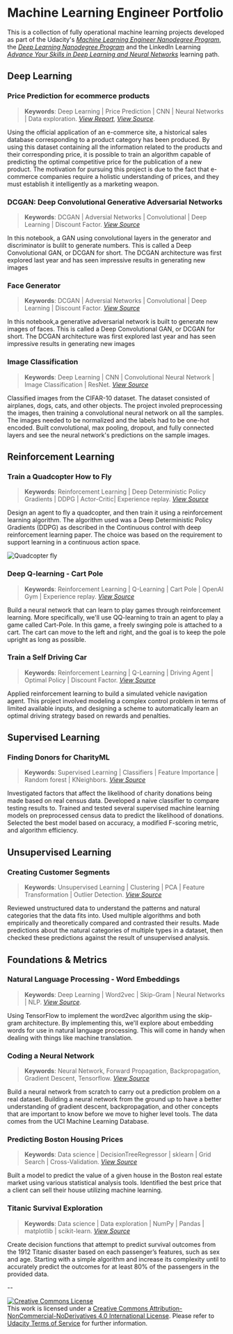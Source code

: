 
# Machine Learning Engineer Portfolio
This is a collection of fully operational machine learning projects developed as part of the Udacity's *[Machine Learning Engineer Nanodegree Program](https://www.udacity.com/course/machine-learning-engineer-nanodegree--nd009t#)*, the *[Deep Learning Nanodegree Program](https://www.udacity.com/course/deep-learning-nanodegree--nd101)* and the LinkedIn Learning *[Advance Your Skills in Deep Learning and Neural Networks](https://www.linkedin.com/learning/paths/advance-your-skills-in-deep-learning-and-neural-networks)* learning path.


## Deep Learning

### Price Prediction for ecommerce products  
> **Keywords**: Deep Learning | Price Prediction | CNN | Neural Networks | Data exploration. *[View Report](https://github.com/nitsuga1986/machine-learning-nd-portfolio/blob/master/deep-learning/ml-price-prediction/Capstone%20Report.pdf)*, *[View Source](https://github.com/nitsuga1986/machine-learning-nd-portfolio/blob/master/deep-learning/ml-price-prediction/capstone_project.ipynb)*.

Using the official application of an e-commerce site, a historical sales database corresponding to a product category has been produced. By using this dataset containing all the information related to the products and their corresponding price, it is possible to train an algorithm capable of predicting the optimal competitive price for the publication of a new product. The motivation for pursuing this project is due to the fact that e-commerce companies require a holistic understanding of prices, and they must establish it intelligently as a marketing weapon.

### DCGAN: Deep Convolutional Generative Adversarial Networks
> **Keywords**: DCGAN | Adversial Networks | Convolutional | Deep Learning | Discount Factor. *[View Source](https://github.com/nitsuga1986/machine-learning-nd-portfolio/blob/master/deep-learning/dcgan-image-generator/DCGAN.ipynb)*

In this notebook, a GAN using convolutional layers in the generator and discriminator is bulilt to generate numbers. This is called a Deep Convolutional GAN, or DCGAN for short. The DCGAN architecture was first explored last year and has seen impressive results in generating new images

### Face Generator
> **Keywords**: DCGAN | Adversial Networks | Convolutional | Deep Learning | Discount Factor. *[View Source](https://github.com/nitsuga1986/machine-learning-nd-portfolio/blob/master/deep-learning/face-generation/dlnd_face_generation.ipynb)*

In this notebook,a generative adversarial network is built to generate new images of faces. This is called a Deep Convolutional GAN, or DCGAN for short. The DCGAN architecture was first explored last year and has seen impressive results in generating new images

### Image Classification
> **Keywords**: Deep Learning | CNN | Convolutional Neural Network | Image Classification | ResNet. *[View Source](https://github.com/nitsuga1986/machine-learning-nd-portfolio/blob/master/deep-learning/dog-image-classifier/dog_app.ipynb)*

Classified images from the CIFAR-10 dataset. The dataset consisted of airplanes, dogs, cats, and other objects. The project involed preprocessing the images, then training a convolutional neural network on all the samples. The images needed to be normalized and the labels had to be one-hot encoded. Built convolutional, max pooling, dropout, and fully connected layers and see the neural network's predictions on the sample images.


## Reinforcement Learning

### Train a Quadcopter How to Fly
> **Keywords**: Reinforcement Learning | Deep Deterministic Policy Gradients | DDPG | Actor-Critic| Experience replay. *[View Source](https://github.com/nitsuga1986/machine-learning-nd-portfolio/blob/master/reinforcement-learning/rl-quadcopter/Quadcopter_Project.ipynb)*

Design an agent to fly a quadcopter, and then train it using a reinforcement learning algorithm. The algorithm used was a Deep Deterministic Policy Gradients (DDPG) as described in the Continuous control with deep reinforcement learning paper. The choice was based on the requirement to support learning in a continuous action space.

![Quadcopter fly](https://raw.githubusercontent.com/nitsuga1986/machine-learning-nd-portfolio/master/reinforcement-learning/rl-quadcopter/simulation/flight_2.gif)

### Deep Q-learning - Cart Pole
> **Keywords**: Reinforcement Learning | Q-Learning | Cart Pole | OpenAI Gym | Experience replay. *[View Source](https://github.com/nitsuga1986/machine-learning-nd-portfolio/blob/master/reinforcement-learning/Q-learning-cart/Q-learning-cart.ipynb)*

Build a neural network that can learn to play games through reinforcement learning. More specifically, we'll use QQ-learning to train an agent to play a game called Cart-Pole. In this game, a freely swinging pole is attached to a cart. The cart can move to the left and right, and the goal is to keep the pole upright as long as possible.

### Train a Self Driving Car
> **Keywords**: Reinforcement Learning | Q-Learning | Driving Agent | Optimal Policy | Discount Factor. *[View Source](https://github.com/nitsuga1986/machine-learning-nd-portfolio/blob/master/reinforcement-learning/self-driving-car/smartcab.ipynb)*

Applied reinforcement learning to build a simulated vehicle navigation agent. This project involved modeling a complex control problem in terms of limited available inputs, and designing a scheme to automatically learn an optimal driving strategy based on rewards and penalties.

## Supervised Learning

### Finding Donors for CharityML
> **Keywords**: Supervised Learning | Classifiers | Feature Importance | Random forest | KNeighbors. *[View Source](https://github.com/nitsuga1986/machine-learning-nd-portfolio/blob/master/supervised-learning/finding-donors/finding_donors.ipynb)*

Investigated factors that affect the likelihood of charity donations being made based on real census data. Developed a naive classifier to compare testing results to. Trained and tested several supervised machine learning models on preprocessed census data to predict the likelihood of donations. Selected the best model based on accuracy, a modified F-scoring metric, and algorithm efficiency.


## Unsupervised Learning

### Creating Customer Segments
> **Keywords**: Unsupervised Learning |  Clustering | PCA | Feature Transformation | Outlier Detection. *[View Source](https://github.com/nitsuga1986/machine-learning-nd-portfolio/blob/master/unsupervised-learning/customer-segments/customer_segments.ipynb)*

Reviewed unstructured data to understand the patterns and natural categories that the data fits into. Used multiple algorithms and both empirically and theoretically compared and contrasted their results. Made predictions about the natural categories of multiple types in a dataset, then checked these predictions against the result of unsupervised analysis.


## Foundations & Metrics 

### Natural Language Processing - Word Embeddings  
> **Keywords**: Deep Learning | Word2vec | Skip-Gram | Neural Networks | NLP. *[View Source](https://github.com/nitsuga1986/machine-learning-nd-portfolio/blob/master/foundations-metrics/word-embeddings/Skip-Gram_word2vec.ipynb)*.

Using TensorFlow to implement the word2vec algorithm using the skip-gram architecture. By implementing this, we'll explore about embedding words for use in natural language processing. This will come in handy when dealing with things like machine translation.

### Coding a Neural Network
> **Keywords**: Neural Network, Forward Propagation, Backpropagation, Gradient Descent, Tensorflow. *[View Source](https://github.com/nitsuga1986/machine-learning-nd-portfolio/blob/master/foundations-metrics/coding-a-neural-network/coding_a_neural_network.ipynb)*

Build a neural network from scratch to carry out a prediction problem on a real dataset. Building a neural network from the ground up to have a better understanding of gradient descent, backpropagation, and other concepts that are important to know before we move to higher level tools. The data comes from the UCI Machine Learning Database.

### Predicting Boston Housing Prices
> **Keywords**: Data science | DecisionTreeRegressor | sklearn | Grid Search | Cross-Validation. *[View Source](https://github.com/nitsuga1986/machine-learning-nd-portfolio/blob/master/foundations-metrics/predict-house-prices/boston_housing.ipynb)*

Built a model to predict the value of a given house in the Boston real estate market using various statistical analysis tools. Identified the best price that a client can sell their house utilizing machine learning.

### Titanic Survival Exploration 
> **Keywords**: Data science | Data exploration | NumPy | Pandas | matplotlib | scikit-learn. *[View Source](https://github.com/nitsuga1986/machine-learning-nd-portfolio/blob/master/foundations-metrics/titanic-survival-exploration/titanic_survival_exploration.ipynb)*

Create decision functions that attempt to predict survival outcomes from the 1912 Titanic disaster based on each passenger’s features, such as sex and age. Starting with a simple algorithm and increase its complexity until to accurately predict the outcomes for at least 80% of the passengers in the provided data.




--

<a rel="license" href="http://creativecommons.org/licenses/by-nc-nd/4.0/"><img alt="Creative Commons License" style="border-width:0" src="https://i.creativecommons.org/l/by-nc-nd/4.0/88x31.png" /></a><br />This work is licensed under a <a rel="license" href="http://creativecommons.org/licenses/by-nc-nd/4.0/">Creative Commons Attribution-NonCommercial-NoDerivatives 4.0 International License</a>. Please refer to [Udacity Terms of Service](https://www.udacity.com/legal) for further information.
